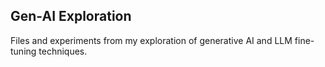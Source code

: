 ## Gen-AI Exploration 

Files and experiments from my exploration of generative AI and LLM fine-tuning techniques.
 
